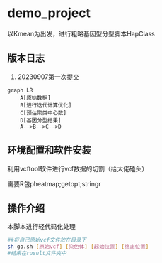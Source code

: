 



# demo_project

以Kmean为出发，进行粗略基因型分型脚本HapClass

## 版本日志

1. 20230907第一次提交

```mermaid
graph LR
	A[原始数据]
	B[进行迭代计算优化]
	C[预估聚类中心数]
	D[基因分型结果]
	A-->B-->C-->D
```

## 环境配置和软件安装

利用vcftool软件进行vcf数据的切割（给大佬磕头）

需要R包pheatmap;getopt;stringr



## 操作介绍

本脚本进行轻代码化处理

```sh
##将自己原始vcf文件放在目录下
sh go.sh [原始vcf] [染色体] [起始位置] [终止位置]
#结果在rusult文件夹中
```

